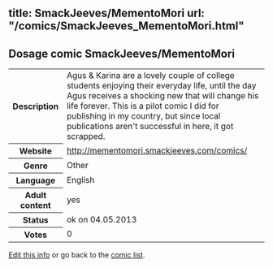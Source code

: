 title: SmackJeeves/MementoMori
url: "/comics/SmackJeeves_MementoMori.html"
---
Dosage comic SmackJeeves/MementoMori
-----------------------------------------

<p id="msg"></p>
<script type="text/javascript">
if (window.location.search === '?edit_info_mail=sent_ok') {
  var elem = document.getElementById("msg");
  elem.innerHTML = 'Edited information sucessfully sent for review, which is usually done daily. Thanks!';
  elem.className = 'ok';
}
</script>
<table class="comicinfo">
<tr>
<th>Description</th><td>Agus &amp; Karina are a lovely couple of college students enjoying their everyday life, until the day Agus receives a shocking new that will change his life forever. This is a pilot comic I did for publishing in my country, but since local publications aren't successful in here, it got scrapped.</td>
</tr>
<tr>
<th>Website</th><td><a href="http://mementomori.smackjeeves.com/comics/">http://mementomori.smackjeeves.com/comics/</a></td>
</tr>
<tr>
<th>Genre</th><td>Other</td>
</tr>
<tr>
<th>Language</th><td>English</td>
</tr>
<tr>
<th>Adult content</th><td>yes</td>
</tr>
<tr>
<th>Status</th><td>ok on 04.05.2013</td>
</tr>
<tr>
<th>Votes</th><td>0</td>
</tr>
</table>

[Edit this info](SmackJeeves_MementoMori_edit.html) or go back to the [comic list](../comic-index.html).
